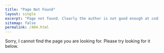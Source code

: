 ```yaml
---
title: "Page Not Found"
layout: single
excerpt: "Page not found. Clearly the author is not good enough at coding, am I right?"
sitemap: false
permalink: /404.html
---
```


Sorry, I cannot find the page you are looking for. Please try looking for it below.

<script type="text/javascript">
  var GOOG_FIXURL_LANG = 'en';
  var GOOG_FIXURL_SITE = '{{ site.url }}'
</script>
<script type="text/javascript"
  src="//linkhelp.clients.google.com/tbproxy/lh/wm/fixurl.js">
</script>
